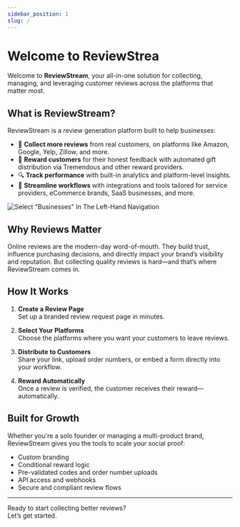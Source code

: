 ```yaml
---
sidebar_position: 1
slug: /
---
```


# Welcome to ReviewStrea

Welcome to **ReviewStream**, your all-in-one solution for collecting, managing, and leveraging customer reviews across the platforms that matter most.

## What is ReviewStream?

ReviewStream is a review generation platform built to help businesses:

-   🚀 **Collect more reviews** from real customers, on platforms like Amazon, Google, Yelp, Zillow, and more.
-   🎁 **Reward customers** for their honest feedback with automated gift distribution via Tremendous and other reward providers.
-   🔍 **Track performance** with built-in analytics and platform-level insights.
-   🔄 **Streamline workflows** with integrations and tools tailored for service providers, eCommerce brands, SaaS businesses, and more.

![Select "Businesses" In The Left-Hand Navigation](/img/funnel.png)

## Why Reviews Matter

Online reviews are the modern-day word-of-mouth. They build trust, influence purchasing decisions, and directly impact your brand’s visibility and reputation. But collecting quality reviews is hard—and that’s where ReviewStream comes in.

## How It Works

1. **Create a Review Page**  
   Set up a branded review request page in minutes.

2. **Select Your Platforms**  
   Choose the platforms where you want your customers to leave reviews.

3. **Distribute to Customers**  
   Share your link, upload order numbers, or embed a form directly into your workflow.

4. **Reward Automatically**  
   Once a review is verified, the customer receives their reward—automatically.

## Built for Growth

Whether you're a solo founder or managing a multi-product brand, ReviewStream gives you the tools to scale your social proof:

-   Custom branding
-   Conditional reward logic
-   Pre-validated codes and order number uploads
-   API access and webhooks
-   Secure and compliant review flows

---

Ready to start collecting better reviews?  
Let’s get started.

